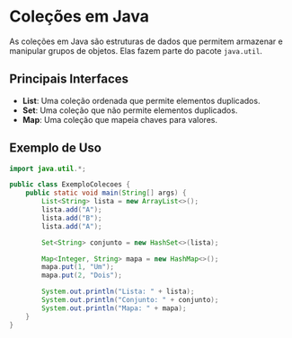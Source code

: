 # Coleções em Java

As coleções em Java são estruturas de dados que permitem armazenar e manipular grupos de objetos. Elas fazem parte do pacote `java.util`.

## Principais Interfaces

- **List**: Uma coleção ordenada que permite elementos duplicados.
- **Set**: Uma coleção que não permite elementos duplicados.
- **Map**: Uma coleção que mapeia chaves para valores.

## Exemplo de Uso

```java
import java.util.*;

public class ExemploColecoes {
    public static void main(String[] args) {
        List<String> lista = new ArrayList<>();
        lista.add("A");
        lista.add("B");
        lista.add("A");

        Set<String> conjunto = new HashSet<>(lista);

        Map<Integer, String> mapa = new HashMap<>();
        mapa.put(1, "Um");
        mapa.put(2, "Dois");

        System.out.println("Lista: " + lista);
        System.out.println("Conjunto: " + conjunto);
        System.out.println("Mapa: " + mapa);
    }
}
```
